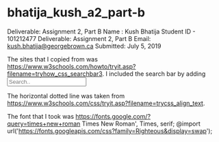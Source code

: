 # bhatija_kush_a2_part-b

Deliverable:  Assignment 2, Part B
Name :  Kush Bhatija
Student ID - 101212477
Deliverable:  Assignment 2, Part B
Email:        kush.bhatija@georgebrown.ca
Submitted:    July 5, 2019

The sites that I copied from was https://www.w3schools.com/howto/tryit.asp?filename=tryhow_css_searchbar3.  I included the search bar by adding <input type="text" placeholder="Search..">

The horizontal dotted line  was taken from  https://www.w3schools.com/css/tryit.asp?filename=trycss_align_text. 

The font that I took was https://fonts.google.com/?query=times+new+roman   Times New Roman', Times, serif;
@import url('https://fonts.googleapis.com/css?family=Righteous&display=swap');

